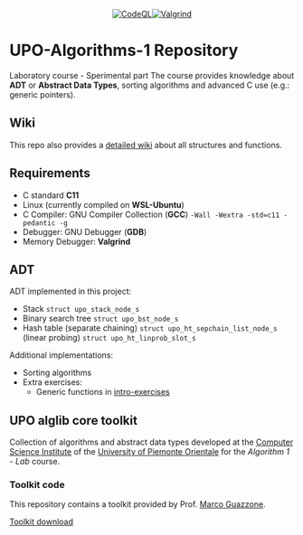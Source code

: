 <div align="center">

[![CodeQL](https://github.com/Ziocash/UPO-Algorithms-1/actions/workflows/codeql.yml/badge.svg)](https://github.com/Ziocash/UPO-Algorithms-1/actions/workflows/codeql.yml)[![Valgrind](https://github.com/Ziocash/UPO-Algorithms-1/actions/workflows/valgrind.yml/badge.svg)](https://github.com/Ziocash/UPO-Algorithms-1/actions/workflows/valgrind.yml)

</div>

# UPO-Algorithms-1 Repository

Laboratory course - Sperimental part
The course provides knowledge about **ADT** or **Abstract Data Types**, sorting algorithms and advanced C use (e.g.: generic pointers).

## Wiki

This repo also provides a [detailed wiki](https://github.com/Ziocash/UPO-Algorithms-1/wiki) about all structures and functions.

## Requirements

- C standard **C11**
- Linux (currently compiled on **WSL-Ubuntu**)
- C Compiler: GNU Compiler Collection (**GCC**) `-Wall -Wextra -std=c11 -pedantic -g`
- Debugger: GNU Debugger (**GDB**)
- Memory Debugger: **Valgrind**

## ADT

ADT implemented in this project:

- Stack `struct upo_stack_node_s`
- Binary search tree `struct upo_bst_node_s`
- Hash table (separate chaining) `struct upo_ht_sepchain_list_node_s` (linear probing) `struct upo_ht_linprob_slot_s`

Additional implementations:

- Sorting algorithms
- Extra exercises:
  - Generic functions in [intro-exercises](./intro-exercises)

## UPO alglib core toolkit

Collection of algorithms and abstract data types developed at the [Computer Science Institute](http://www.di.unipmn.it) of the [University of Piemonte Orientale](http://www.uniupo.it) for the *Algorithm 1 - Lab* course.

### Toolkit code

This repository contains a toolkit provided by Prof. [Marco Guazzone](https://github.com/sguazt).

[Toolkit download](./UPOalglib_core_toolkit.zip)
